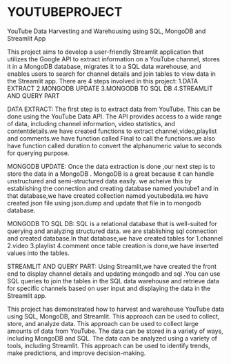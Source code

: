 # YOUTUBEPROJECT
YouTube Data Harvesting and Warehousing using SQL, MongoDB and Streamlit App

This project aims to develop a user-friendly Streamlit application that utilizes the Google API to extract information on a YouTube channel, stores it in a MongoDB database, migrates it to a SQL data warehouse, and enables users to search for channel details and join tables to view data in the Streamlit app.
There are 4 steps involved in this project:
                          1.DATA EXTRACT
                          2.MONGODB UPDATE
                          3.MONGODB TO SQL DB
                          4.STREAMLIT AND QUERY PART
                          


DATA EXTRACT:
The first step is to extract data from YouTube. This can be done using the YouTube Data API. The API provides access to a wide range of data, including channel information, video statistics, and contentdetails.we have created functions to extract channel,video,playlist and comments.we have function called Final to call the functions.we also have function called duration to convert the alphanumeric value to seconds for querying purpose.

MONGODB UPDATE:
Once  the data  extraction is done ,our next step is to store the data in a MongoDB . MongoDB is a great because it can handle unstructured and semi-structured data easily.
we acheive this by establishing the connection and creating database named youtube1 and in that database,we have created collection named youtubedata.we have created json file using json.dump and update that file in to mongodb database.

MONGODB TO SQL DB:
SQL is a relational database that is well-suited for querying and analyzing structured data. we are stablishing sql connection and created database.In that database,we have created tables for
                  1.channel
                  2.video
                  3.playlist
                  4.comment
once table creation is done,we have inserted values into the tables.

STREAMLIT AND QUERY PART:
Using Streamlit,we have created the front end to display channel details and updating mongodb and sql .You can use SQL queries to join the tables in the SQL data warehouse and retrieve data for specific channels based on user input and displaying the data in the Streamlit app.

This project has demonstrated how to harvest and warehouse YouTube data using SQL, MongoDB, and Streamlit. This approach can be used to collect, store, and analyze data.
This approach can be used to collect large amounts of data from YouTube. The data can be stored in a variety of ways, including MongoDB and SQL. The data can be analyzed using a variety of tools, including Streamlit. This approach can be used to identify trends, make predictions, and improve decision-making.






                  


